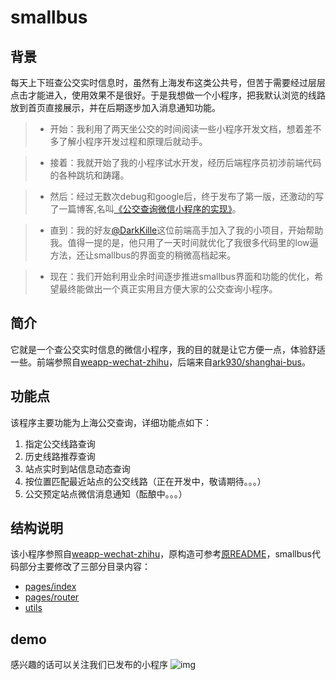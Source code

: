 # smallbus

## 背景
每天上下班查公交实时信息时，虽然有上海发布这类公共号，但苦于需要经过层层点击才能进入，使用效果不是很好。于是我想做一个小程序，把我默认浏览的线路放到首页直接展示，并在后期逐步加入消息通知功能。
>+ 开始：我利用了两天坐公交的时间阅读一些小程序开发文档，想着差不多了解小程序开发过程和原理后就动手。

>+ 接着：我就开始了我的小程序试水开发，经历后端程序员初涉前端代码的各种跳坑和踌躇。

>+ 然后：经过无数次debug和google后，终于发布了第一版，还激动的写了一篇博客,名叫[《公交查询微信小程序的实现》](http://www.xiajunyi.com/pages/p50.html#more)。

>+ 直到：我的好友[@DarkKille](https://github.com/DarkKille)这位前端高手加入了我的小项目，开始帮助我。值得一提的是，他只用了一天时间就优化了我很多代码里的low逼方法，还让smallbus的界面变的稍微高档起来。

>+ 现在：我们开始利用业余时间逐步推进smallbus界面和功能的优化，希望最终能做出一个真正实用且方便大家的公交查询小程序。

## 简介
它就是一个查公交实时信息的微信小程序，我的目的就是让它方便一点，体验舒适一些。前端参照自[weapp-wechat-zhihu](https://github.com/RebeccaHanjw/weapp-wechat-zhihu)，后端来自[ark930/shanghai-bus](https://github.com/ark930/shanghai-bus)。

## 功能点
该程序主要功能为上海公交查询，详细功能点如下：
1. 指定公交线路查询
2. 历史线路推荐查询
3. 站点实时到站信息动态查询
4. 按位置匹配最近站点的公交线路（正在开发中，敬请期待。。。）
5. 公交预定站点微信消息通知（酝酿中。。。）

## 结构说明
 该小程序参照自[weapp-wechat-zhihu](https://github.com/RebeccaHanjw/weapp-wechat-zhihu)，原构造可参考[原README](https://github.com/RebeccaHanjw/weapp-wechat-zhihu/blob/master/README.md)，smallbus代码部分主要修改了三部分目录内容：
+ [pages/index](https://github.com/xiajunyi/smallbus/tree/master/pages/index)
+ [pages/router](https://github.com/xiajunyi/smallbus/tree/master/pages/router)
+ [utils](https://github.com/xiajunyi/smallbus/tree/master/utils)



## demo
感兴趣的话可以关注我们已发布的小程序
![img](http://www.xiajunyi.com/img/xjy/p50004.png)




